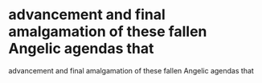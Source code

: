 # advancement  and  final   amalgamation  of     these   fallen   Angelic   agendas  that

advancement  and  final   amalgamation  of     these   fallen   Angelic   agendas  that